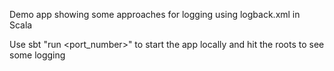 Demo app showing some approaches for logging using logback.xml in Scala

Use sbt "run <port_number>" to start the app locally and hit the roots to see some logging